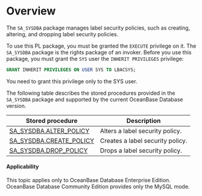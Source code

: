 Overview
=================================

The `SA_SYSDBA` package manages label security policies, such as creating, altering, and dropping label security policies.

To use this PL package, you must be granted the `EXECUTE` privilege on it. The `SA_SYSDBA` package is the rights package of an invoker. Before you use this package, you must grant the `SYS` user the `INHERIT PRIVILEGES` privilege:



```sql
GRANT INHERIT PRIVILEGES ON USER SYS TO LBACSYS;
```



You need to grant this privilege only to the SYS user.

The following table describes the stored procedures provided in the `SA_SYSDBA` package and supported by the current OceanBase Database version.


| Stored procedure | **Description** |
|------------------------------------------------------------------------|-----------|
| [SA_SYSDBA.ALTER_POLICY](../200.sa-sysdba-policy-management-package-oracle/200.sa-sysdba-alter-policy-oracle.md) | Alters a label security policy.  |
| [SA_SYSDBA.CREATE_POLICY](../200.sa-sysdba-policy-management-package-oracle/300.sa-sysdba-create-policy-oracle.md) | Creates a label security policy.  |
| [SA_SYSDBA.DROP_POLICY](../200.sa-sysdba-policy-management-package-oracle/400.sa-sysdba-drop-policy-oracle.md) | Drops a label security policy.  |

  <main id="notice" >
    <h4>Applicability</h4>
    <p>This topic applies only to OceanBase Database Enterprise Edition. OceanBase Database Community Edition provides only the MySQL mode. </p>
  </main>

